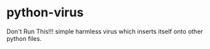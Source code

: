 # python-virus

Don't Run This!!!
simple harmless virus which inserts itself onto other python files. 
